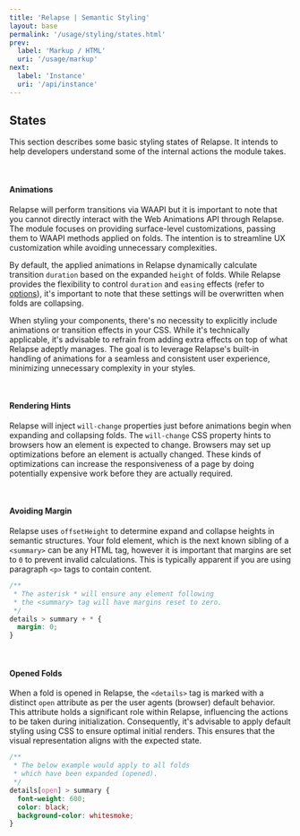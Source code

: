 ```yaml
---
title: 'Relapse | Semantic Styling'
layout: base
permalink: '/usage/styling/states.html'
prev:
  label: 'Markup / HTML'
  uri: '/usage/markup'
next:
  label: 'Instance'
  uri: '/api/instance'
---
```


## States

This section describes some basic styling states of Relapse. It intends to help developers understand some of the internal actions the module takes.

<br>

#### Animations

Relapse will perform transitions via WAAPI but it is important to note that you cannot directly interact with the Web Animations API through Relapse. The module focuses on providing surface-level customizations, passing them to WAAPI methods applied on folds. The intention is to streamline UX customization while avoiding unnecessary complexities.

By default, the applied animations in Relapse dynamically calculate transition `duration` based on the expanded `height` of folds. While Relapse provides the flexibility to control `duration` and `easing` effects (refer to [options](/api/options)), it's important to note that these settings will be overwritten when folds are collapsing.

When styling your components, there's no necessity to explicitly include animations or transition effects in your CSS. While it's technically applicable, it's advisable to refrain from adding extra effects on top of what Relapse adeptly manages. The goal is to leverage Relapse's built-in handling of animations for a seamless and consistent user experience, minimizing unnecessary complexity in your styles.

<br>

#### Rendering Hints

Relapse will inject `will-change` properties just before animations begin when expanding and collapsing folds. The `will-change` CSS property hints to browsers how an element is expected to change. Browsers may set up optimizations before an element is actually changed. These kinds of optimizations can increase the responsiveness of a page by doing potentially expensive work before they are actually required.

<br>

#### Avoiding Margin

Relapse uses `offsetHeight` to determine expand and collapse heights in semantic structures. Your fold element, which is the next known sibling of a `<summary>` can be any HTML tag, however it is important that margins are set to `0` to prevent invalid calculations. This is typically apparent if you are using paragraph `<p>` tags to contain content.

```css
/**
 * The asterisk * will ensure any element following
 * the <summary> tag will have margins reset to zero.
 */
details > summary + * {
  margin: 0;
}
```

<br>

#### Opened Folds

When a fold is opened in Relapse, the `<details>` tag is marked with a distinct `open` attribute as per the user agents (browser) default behavior. This attribute holds a significant role within Relapse, influencing the actions to be taken during initialization. Consequently, it's advisable to apply default styling using CSS to ensure optimal initial renders. This ensures that the visual representation aligns with the expected state.

```css
/**
 * The below example would apply to all folds
 * which have been expanded (opened).
 */
details[open] > summary {
  font-weight: 600;
  color: black;
  background-color: whitesmoke;
}
```
